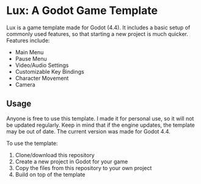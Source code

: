 # Lux: A Godot Game Template
Lux is a game template made for Godot (4.4). It includes a basic setup of commonly used features, so that starting a new project is much quicker. Features include:

- Main Menu
- Pause Menu
- Video/Audio Settings
- Customizable Key Bindings
- Character Movement
- Camera

## Usage
Anyone is free to use this template. I made it for personal use, so it will not be updated regularly. Keep in mind that if the engine updates, the template may be out of date. The current version was made for Godot 4.4.

To use the template:

1. Clone/download this repository
2. Create a new project in Godot for your game
3. Copy the files from this repository to your own project
4. Build on top of the template
